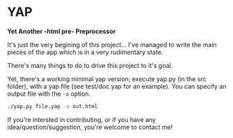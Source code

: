 # YAP

**Yet Another -html pre- Preprocessor**

It's just the very begining of this project... I've managed to write the main pieces of the app which is in a very rudimentary state.

There's many things to do to drive this project to it's goal.

Yet, there's a working minimal yap version; execute yap.py (in the src folder), with a yap file (see test/doc.yap for an example). You can specify an output file with the `-o` option.

```bash
./yap.py file.yap -o out.html
```

If you're intersted in contributing, or if you have any idea/question/suggestion, you're welcome to contact me!
